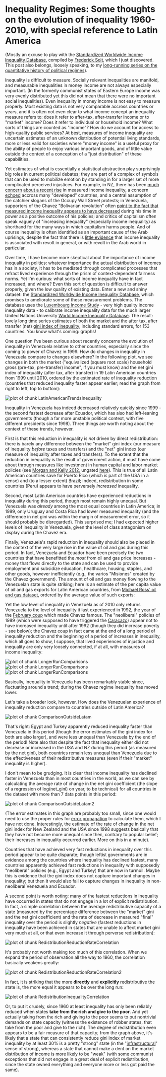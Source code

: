 Inequality Regimes: Some thoughts on the evolution of inequality 1960-2010, with special reference to Latin America
========================================================

(Mostly an excuse to play with the [Standardized Worldwide Income Inequality Database](http://myweb.uiowa.edu/fsolt/swiid/swiid.html), compiled by [Frederick Solt](http://myweb.uiowa.edu/fsolt/), which I just discovered. This post also belongs, loosely speaking, to my [long-running series on the quantitative history of political regimes](http://abandonedfootnotes.blogspot.co.nz/search/label/history%20of%20political%20regimes)).


Inequality is difficult to measure. Socially relevant inequalities are manifold, and measurable inequalities in money income are not always especially important. (In the formerly communist states of Eastern Europe income was very evenly distributed yet this did not mean that there were no important social inequalities). Even inequality in money income is not easy to measure properly. Most existing data is not very comparable accross countries or years, and it is often not even clear to what income concept an inequality measure refers to: does it refer to after-tax, after-transfer income or to "market" income? Does it refer to individual or household income? What sorts of things are counted as "income"? How do we account for access to high-quality public services? At best, measures of income inequality are uncertain estimates of an unknown distribution of potential living standards, more or less valid for societies where "money income" is a useful proxy for the ability of people to enjoy various important goods, and of little value outside the context of a conception of a "just distribution" of these capabilities. 

Yet estimates of what is essentially a statistical abstraction play surprisingly big roles in current political debates; they are part of a complex of symbols that can be used to mobilize emotion by standing in for a larger set of more complicated perceived injustices. For example, in NZ, there has been [much concern](http://www.scoop.co.nz/stories/PO1306/S00245/inequality-a-new-zealand-crisis.htm) [about a recent rise](https://www.ipanz.org.nz/Event?Action=View&Event_id=133) in measured income inequality, a concern [echoed](http://abandonedfootnotes.blogspot.co.nz/2010/11/equality-and-domination-footnote-on.html) accross many "developed" countries, and a central assumption of the catchier slogans of the Occupy Wall Street protests; in Venezuela, supporters of the Chavez "Bolivarian revolution" often [point to the fact that measured income inequality appears to have decreased](http://crookedtimber.org/2013/04/09/from-the-mixed-up-files-of-mr-jon-lee-anderson/) during his time in power as a positive outcome of his policies; and critics of capitalism often speak vaguely of "increasing inequality" (especially income inequality) as shorthand for the many ways in which capitalism harms people. And of course inequality is often identified as an important cause of the Arab uprisings, despite the fact that there is [little evidence](http://dartthrowingchimp.wordpress.com/2013/02/03/enough-about-inequality-and-unrest-already/) that income inequality is associated with revolt in general, or with revolt in the Arab world in particular. 

Over time, I have become more skeptical about the importance of income inequality in politics: whatever importance the actual distribution of incomes has in a society, it has to be mediated through complicated processes that refract lived experience through the prism of context-dependent fairness norms. Yet I'm curious: what sorts of income inequality have in fact increased, and where? Even this sort of question is difficult to answer properly, given the low quality of existing data. Enter a new and shiny dataset: the [Standardized Worldwide Income Inequality Database](http://myweb.uiowa.edu/fsolt/swiid/swiid.html), which promises to ameliorate some of these measurement problems. The database uses the [Luxembourg Income Study](http://www.lisdatacenter.org/) - very high quality income inequality data - to calibrate income inequality data for the much larger United Nations University [World Income Inequality Database](http://www.wider.unu.edu/research/Database/en_GB/database/). The result: lovely long time series estimates of both the market and the after tax, after transfer (net) [gini index of inequality](http://en.wikipedia.org/wiki/Gini_coefficient), including standard errors, for 153 countries. You know what's coming: graphs!




One question I've been curious about recently concerns the evolution of inequality in Venezuela relative to other countries, especially since the coming to power of Chavez in 1999. How do changes in inequality in Venezuela compare to changes elsewhere? In the following plot, we see changes in both the market ("equivalized (square root scale) household gross (pre-tax, pre-transfer) income", if you must know) and the net gini index of inequality (after tax, after transfer) in 19 Latin American countries from 1999 until 2010, ordered by the estimated rate of inequality reduction (countries that reduced inequality faster appear earlier; read the graph from right to left, top to bottom):

![plot of chunk LatinAmericanTrendsInequality](figure/LatinAmericanTrendsInequality.png) 


Inequality in Venezuela has indeed decreased relatively quickly since 1999 - the second fastest decrease after Ecuador, which has also had left-leaning governments (though a far more unstable political context, with five different presidents since 1998). Three things are worth noting about the context of these trends, however. 

First is that this reduction in inequality is *not* driven by direct redistribution: there is barely any difference between the "market" gini index (our measure of inequality *before* taxes and transfers) and the "net" gini index (our measure of inequality after taxes and transfers). To the extent that the reduction in inequality is the result of government action, it must have come about through measures like investment in human capital and labor market policies (see [Morgan and Kelly 2012](http://journals.cambridge.org/action/displayAbstract?fromPage=online&aid=8948630), ungated [here](http://web.utk.edu/~nkelly/papers/inequality/MorganKelly%20(2012)%20JOP.pdf)). This is true of all Latin American countries save for Puerto Rico (which is part of the USA in a sense) and (to a lesser extent) Brazil; indeed, redistribution in some countries (Peru) appears to have perversely *increased* inequality. 

Second, most Latin American countries have experienced reductions in inequality during this period, though most remain highly unequal. But Venezuela was *already* among the most equal countries in Latin America; in 1999, only Uruguay and Costa Rica had lower measured inequality (and the difference in net gini was within the margin of measurement error, so it should probably be disregarded). This surprised me; I had expected higher levels of inequality in Venezuela, given the level of class antagonism on display during the Chavez era. 

Finally, Venezuela's rapid reduction in inequality should also be placed in the context of the very large rise in the value of oil and gas during this period. In fact, Venezuela and Ecuador have been precisely the two countries that have benefitted the *most* from oil and gas price increases - money that flows directly to the state and can be used to provide employment and subsidize education, healthcare, housing, staples, and other goods, however inefficiently (e.g., the varios "Misiones" created by the Chavez government). The amount of oil and gas money flowing to the Venezuelan state is quite striking; here is an estimate of the per capita value of oil and gas exports for Latin American countries, from [Michael Ross' oil and gas dataset](http://dvn.iq.harvard.edu/dvn/dv/mlross/faces/study/StudyPage.xhtml?globalId=hdl:1902.1/20369&studyListingIndex=3_c2ec135da1205280fe9a006b68ba), ordered by the average value of such exports:




Yet the low level of inequality in Venezuela as of 2010 only returns Venezuela to the level of inequality it last experienced in 1992, the year of the [February coup](http://en.wikipedia.org/wiki/Venezuelan_coup_attempt_of_1992) which made Chavez famous. The "neoliberal" policies of 1989 (which were supposed to have triggered the [Caracazo](http://en.wikipedia.org/wiki/Caracazo)) appear not to have increased inequality until after 1992 (though they did increase poverty - see below); the Chavez coup in fact came at the end of a long period of inequality reduction and the beginning of a period of increases in inequality, which all goes to show, I suppose, that lived experiences of injustice and inequality are only very loosely connected, if at all, with measures of income inequality: 

![plot of chunk LongerRunComparisons](figure/LongerRunComparisons1.png) ![plot of chunk LongerRunComparisons](figure/LongerRunComparisons2.png) ![plot of chunk LongerRunComparisons](figure/LongerRunComparisons3.png) 

Basically, inequality in Venezuela has been remarkably stable since, fluctuating around a trend; during the Chavez regime inequality has moved lower.

Let's take a broader look, however. How does the Venezuelan experience of inequality reduction compare to countries outside of Latin America?

![plot of chunk ComparisonOutsideLatam](figure/ComparisonOutsideLatam.png) 

That's right: Egypt and Turkey apparently reduced inequality faster than Venezuela in this period (though the error estimates of the gini index for both are also larger), and were less unequal than Venezuela by the end of the period! Note also that despite the fact that inequality either did not decrease or increased in the USA and NZ during this period (as measured by the net gini), both countries remain less unequal than Venezuela due to the effectiveness of their redistributive measures (even if their "market" inequality is higher). 

I don't mean to be grudging. It is clear that income inequality has declined faster in Venezuela than in most countries in the world, as we can see by calculating the average rate of change in the net gini coefficient (the slope of a regression of log(net_gini) on year, to be technical) for all countries in the dataset with more than 7 data points in this period:

![plot of chunk ComparisonOutsideLatam2](figure/ComparisonOutsideLatam2.png) 


(The error estimates in this graph are probably too small, since one would need to use the proper rules for [error propagation](http://en.wikipedia.org/wiki/Propagation_of_uncertainty) to calculate them, which I have not done. Interestingly, the estimate of the rate of change in the net gini index for New Zealand and the USA since 1998 suggests basically that they have not become more unequal since then, contrary to popular belief; their increases in inequality occurred earlier. More on this in a minute). 

Countries that have achieved very fast reductions in inequality over this period appear to be quite disparate; though leftist governments are in evidence among the countries where inequality has declined fastest, many countries apparently achieved fast reductions in inequality with supposedly "neoliberal" policies (e.g., Egypt and Turkey) that are now in turmoil. Maybe this is evidence that the gini index does not capture important changes in inequality; but then it would also fail to capture changes in inequality in non-neoliberal Venezuela and Ecuador. 

A second point is worth noting: many of the fastest reductions in inequality have occurred in states that do not engage in a lot of explicit redistribution. In fact, a simple correlation between the average redistributive capacity of a state (measured by the percentage difference between the "market" gini and the net gini coefficient) and the rate of decrease in measured "final" inequality over the period is slightly *negative* (fastest reductions in inequality have been achieved in states that are unable to affect market gini very much at all, or that even increase it through perverse redistribution):

![plot of chunk RedistributionReductionRateCorrelation](figure/RedistributionReductionRateCorrelation.png) 


It's probably not worth making too much of this correlation. When we expand the period of observation all the way to 1960, the correlation basically weakens greatly:

![plot of chunk RedistributionReductionRateCorrelation2](figure/RedistributionReductionRateCorrelation2.png) 


In fact, it is striking that the more **directly** and **explicitly** redistributive the state is, the more equal it appears to be over the long run:

![plot of chunk RedistributionInequalityCorrelation](figure/RedistributionInequalityCorrelation.png) 


Or, to put it crudely, since 1960 at least inequality has only been reliably reduced when states **take from the rich and give to the poor**. And yet actually taking from the rich and giving to the poor seems to put nontrivial demands on state capacity (witness the existence of robber states, that take from the poor and give to the rich). The degree of redistribution even appears to be a fair measure of that capacity; from the graph above, it's likely that a state that can consistently reduce gini index of market inequality by at least 30% is a pretty "strong" state (in the "[infrastructural](http://www.sscnet.ucla.edu/soc/faculty/mann/Doc1.pdf)" sense of strong), whereas a state that cannot make a dent on the market distribution of income is more likely to be "weak" (with some communist exceptions that did not engage in a great deal of explicit redistribution, since the state owned everything and everyone more or less got paid the same).

